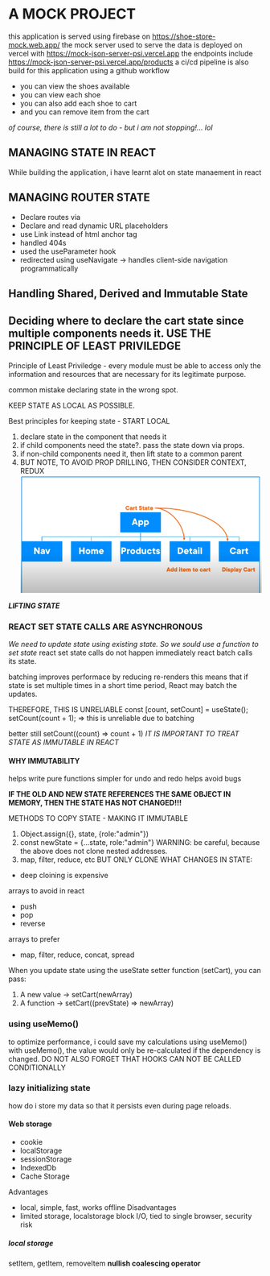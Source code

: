 # A MOCK PROJECT
this application is served using firebase on https://shoe-store-mock.web.app/
the mock server used to serve the data is deployed on vercel with https://mock-json-server-psi.vercel.app
the endpoints include https://mock-json-server-psi.vercel.app/products
a ci/cd pipeline is also build for this application using a github workflow

- you can view the shoes available
- you can view each shoe
- you can also add each shoe to cart
- and you can remove item from the cart

*of course, there is still a lot to do - but i am not stopping!... lol*

## MANAGING STATE IN REACT
While building the application, i have learnt alot on state manaement in react
## MANAGING ROUTER STATE
- Declare routes via <Route>
- Declare and read dynamic URL placeholders
- use Link instead of html anchor tag
- handled 404s
- used the useParameter hook
- redirected using useNavigate -> handles client-side navigation programmatically

## Handling Shared, Derived and Immutable State

## Deciding where to declare the cart state since multiple components needs it. USE THE PRINCIPLE OF LEAST PRIVILEDGE
Principle of Least Priviledge - every module must be able to access only the information and resources that are necessary for its legitimate purpose.

common mistake
declaring state in the wrong spot.

KEEP STATE AS LOCAL AS POSSIBLE.

Best principles for keeping state - START LOCAL
1. declare state in the component that needs it
2. if child components need the state?. pass the state down via props.
3. if non-child components need it, then lift state to a common parent
4. BUT NOTE, TO AVOID PROP DRILLING, THEN CONSIDER CONTEXT, REDUX
![alt text](image.png)

***LIFTING STATE***

### REACT SET STATE CALLS ARE ASYNCHRONOUS
*We need to update state using existing state. So we sould use a function to set state*
react set state calls do not happen immediately
react batch calls its state.

batching improves performace by reducing re-renders
this means that if state is set multiple times in a short time period, React may batch the updates.

THEREFORE, THIS IS UNRELIABLE
const [count, setCount] = useState();
setCount(count + 1); => this is unreliable due to batching

better still
setCount((count) => count + 1)
*IT IS IMPORTANT TO TREAT STATE AS IMMUTABLE IN REACT*
#### WHY IMMUTABILITY
helps write pure functions
simpler for undo and redo
helps avoid bugs

**IF THE OLD AND NEW STATE REFERENCES THE SAME OBJECT IN MEMORY, THEN THE STATE HAS NOT CHANGED!!!**

METHODS TO COPY STATE - MAKING IT IMMUTABLE
1. Object.assign({}, state, {role:"admin"})
2. const newState = {...state, role:"admin"}
    WARNING:
        be careful, because the above does not clone nested addresses.
3. map, filter, reduce, etc
BUT ONLY CLONE WHAT CHANGES IN STATE:
- deep cloining is expensive

arrays to avoid in react
- push
- pop
- reverse

arrays to prefer
- map, filter, reduce, concat, spread

When you update state using the useState setter function (setCart), you can pass:
1. A new value → setCart(newArray)
2. A function → setCart((prevState) => newArray)

### using useMemo()
to optimize performance, i could save my calculations using useMemo()
with useMemo(), the value would only be re-calculated if the dependency is changed.
DO NOT ALSO FORGET THAT HOOKS CAN NOT BE CALLED CONDITIONALLY

### lazy initializing state
how do i store my data so that it persists even during page reloads.
#### Web storage
- cookie
- localStorage
- sessionStorage
- IndexedDb
- Cache Storage

Advantages
- local, simple, fast, works offline
Disadvantages
- limited storage, localstorage block I/O, tied to single browser, security risk

##### local storage
setItem, getItem, removeItem
**nullish coalescing operator**